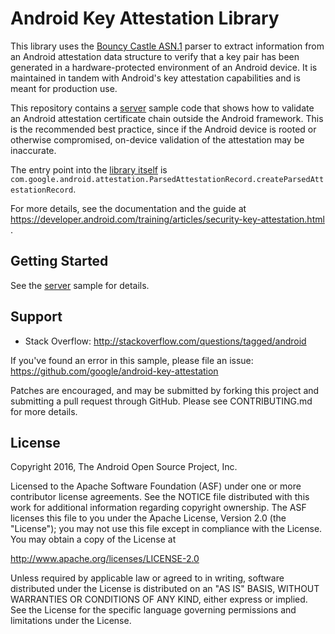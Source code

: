 Android Key Attestation Library
===================================

This library uses the [Bouncy Castle ASN.1][1] parser to extract information
from an Android attestation data structure to verify that a key pair has been
generated in a hardware-protected environment of an Android device. It is
maintained in tandem with Android's key attestation capabilities and is meant
for production use.

This repository contains a [server](server/src/main/java/com/android/example/)
sample code that shows how to validate an Android attestation certificate chain
outside the Android framework. This is the recommended best practice, since if
the Android device is rooted or otherwise compromised, on-device validation of
the attestation may be inaccurate.

The entry point into the
[library itself](server/src/main/java/com/google/android/attestation/)
is `com.google.android.attestation.ParsedAttestationRecord.createParsedAttestationRecord`.

For more details, see the documentation and the guide at
https://developer.android.com/training/articles/security-key-attestation.html .

[1]: https://www.bouncycastle.org/


Getting Started
---------------

See the [server](server/) sample for details.

Support
-------

- Stack Overflow: http://stackoverflow.com/questions/tagged/android

If you've found an error in this sample, please file an issue:
https://github.com/google/android-key-attestation

Patches are encouraged, and may be submitted by forking this project and
submitting a pull request through GitHub. Please see CONTRIBUTING.md for more details.

License
-------

Copyright 2016, The Android Open Source Project, Inc.

Licensed to the Apache Software Foundation (ASF) under one or more contributor
license agreements. See the NOTICE file distributed with this work for
additional information regarding copyright ownership. The ASF licenses this
file to you under the Apache License, Version 2.0 (the "License"); you may not
use this file except in compliance with the License. You may obtain a copy of
the License at

http://www.apache.org/licenses/LICENSE-2.0

Unless required by applicable law or agreed to in writing, software
distributed under the License is distributed on an "AS IS" BASIS, WITHOUT
WARRANTIES OR CONDITIONS OF ANY KIND, either express or implied. See the
License for the specific language governing permissions and limitations under
the License.
